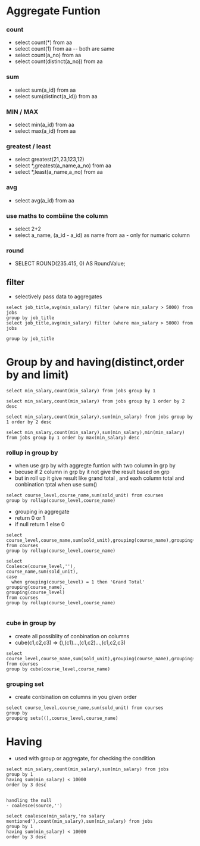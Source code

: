 # Aggregate Funtion
### count
- select count(*) from aa
- select count(1) from aa  -- both are same
- select count(a_no) from aa
- select count(distinct(a_no)) from aa

### sum
- select sum(a_id) from aa 
- select sum(distinct(a_id)) from aa
### MIN / MAX
- select min(a_id) from aa
- select max(a_id) from aa
### greatest / least
- select greatest(21,23,123,12)
- select *,greatest(a_name,a_no) from aa
- select *,least(a_name,a_no) from aa
### avg
- select avg(a_id) from aa
### use maths to combiine the column
- select 2+2
- select a_name, (a_id - a_id) as name from aa  - only for numaric column
### round
-  SELECT ROUND(235.415, 0) AS RoundValue; 
## filter 
- selectively pass data to aggregates
```
select job_title,avg(min_salary) filter (where min_salary > 5000) from jobs
group by job_title
select job_title,avg(min_salary) filter (where max_salary > 5000) from jobs

group by job_title
 ```
# Group by and having(distinct,order by and limit)
```
select min_salary,count(min_salary) from jobs group by 1

select min_salary,count(min_salary) from jobs group by 1 order by 2 desc

select min_salary,count(min_salary),sum(min_salary) from jobs group by 1 order by 2 desc

select min_salary,count(min_salary),sum(min_salary),min(min_salary) from jobs group by 1 order by max(min_salary) desc

```
### rollup in group by
- when use grp by with aggregte funtion with two column in grp by
- becuse if 2 column in grp by it not give the result based on grp
- but in roll up it give result like grand total , and eaxh column total and conbination tptal when use sum()
```
select course_level,course_name,sum(sold_unit) from courses
group by rollup(course_level,course_name)
```
- grouping in aggregate
- return 0 or 1
- if null return 1 else 0
```
select course_level,course_name,sum(sold_unit),grouping(course_name),grouping(course_level) from courses
group by rollup(course_level,course_name)

select
Coalesce(course_level,''),
course_name,sum(sold_unit),
case
  when grouping(course_level) = 1 then 'Grand Total'
grouping(course_name),
grouping(course_level)
from courses
group by rollup(course_level,course_name)


```
### cube in group by
- create all possiblity of conbination on columns
- cube(c1,c2,c3) => (),(c1)...,(c1,c2)...,(c1,c2,c3)
```
select course_level,course_name,sum(sold_unit),grouping(course_name),grouping(course_level) from courses
group by cube(course_level,course_name)
```

### grouping set
- create conbination on columns in you given order
```
select course_level,course_name,sum(sold_unit) from courses
group by
grouping sets((),course_level,course_name)
```

# Having
- used with group or aggregate, for checking the condition
```
select min_salary,count(min_salary),sum(min_salary) from jobs
group by 1
having sum(min_salary) < 10000
order by 3 desc 


handling the null
- coalesce(source,'')

select coalesce(min_salary,'no salary mentioned'),count(min_salary),sum(min_salary) from jobs
group by 1
having sum(min_salary) < 10000
order by 3 desc 
```

